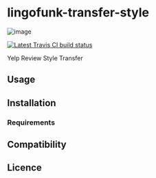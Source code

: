 lingofunk-transfer-style
========================

![image](https://img.shields.io/pypi/v/lingofunk-transfer-style.svg%0A%20:target:%20https://pypi.python.org/pypi/lingofunk-transfer-style%0A%20:alt:%20Latest%20PyPI%20version)

[![Latest Travis CI build status](-.png)](-)

Yelp Review Style Transfer

Usage
-----

Installation
------------

### Requirements

Compatibility
-------------

Licence
-------
